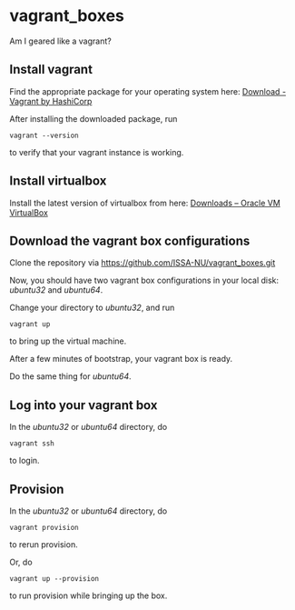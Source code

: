 # vagrant_boxes
Am I geared like a vagrant?

## Install vagrant
Find the appropriate package for your operating system here: [Download - Vagrant by HashiCorp](https://www.vagrantup.com/downloads.html)

After installing the downloaded package, run
```
vagrant --version
```
to verify that your vagrant instance is working.

## Install virtualbox
Install the latest version of virtualbox from here: [Downloads – Oracle VM VirtualBox](https://www.virtualbox.org/wiki/Downloads)

## Download the vagrant box configurations
Clone the repository via https://github.com/ISSA-NU/vagrant_boxes.git

Now, you should have two vagrant box configurations in your local disk: *ubuntu32* and *ubuntu64*.

Change your directory to *ubuntu32*, and run
```
vagrant up
```
to bring up the virtual machine.

After a few minutes of bootstrap, your vagrant box is ready.

Do the same thing for *ubuntu64*.

## Log into your vagrant box
In the *ubuntu32* or *ubuntu64* directory, do 
```
vagrant ssh
```
to login.

## Provision
In the *ubuntu32* or *ubuntu64* directory, do 
```
vagrant provision
```
to rerun provision.

Or, do 
```
vagrant up --provision
```
to run provision while bringing up the box.